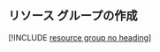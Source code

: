 ## <a name="create-a-resource-group"></a>リソース グループの作成

[!INCLUDE [resource group no heading](app-service-web-create-resource-group-no-h-scus.md)]